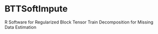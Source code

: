 # BTTSoftImpute
R Software for Regularized Block Tensor Train Decomposition for Missing Data Estimation
